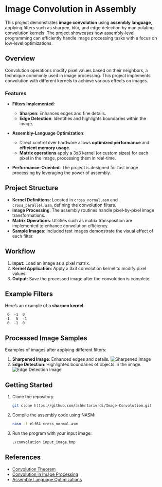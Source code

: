 # Image Convolution in Assembly

This project demonstrates **image convolution** using **assembly language**, applying filters such as sharpen, blur, and edge detection by manipulating convolution kernels. The project showcases how assembly-level programming can efficiently handle image processing tasks with a focus on low-level optimizations.

## Overview

Convolution operations modify pixel values based on their neighbors, a technique commonly used in image processing. This project implements convolution with different kernels to achieve various effects on images.

### Features

- **Filters Implemented**:
  - **Sharpen**: Enhances edges and fine details.
  - **Edge Detection**: Identifies and highlights boundaries within the image.

- **Assembly-Language Optimization**:
  - Direct control over hardware allows **optimized performance** and **efficient memory usage**.
  - **Matrix operations** apply a 3x3 kernel (or custom sizes) for each pixel in the image, processing them in real-time.

- **Performance-Oriented**: The project is designed for fast image processing by leveraging the power of assembly.

## Project Structure

- **Kernel Definitions**: Located in `cross_normal.asm` and `cross_parallel.asm`, defining the convolution filters.
- **Image Processing**: The assembly routines handle pixel-by-pixel image transformations.
- **Matrix Operations**: Utilities such as matrix transposition are implemented to enhance convolution efficiency.
- **Sample Images**: Included test images demonstrate the visual effect of each filter.

## Workflow

1. **Input**: Load an image as a pixel matrix.
2. **Kernel Application**: Apply a 3x3 convolution kernel to modify pixel values.
3. **Output**: Save the processed image after the convolution is complete.

## Example Filters

Here’s an example of a **sharpen kernel**:

```plaintext
 0  -1  0
-1   5  -1
 0  -1  0
```

## Processed Image Samples

Examples of images after applying different filters:

1. **Sharpened Image**: Enhanced edges and details.
![Sharpened Image](images/sharpened_image.png)
2. **Edge Detection**: Highlighted boundaries of objects in the image.
![Edge Detection Image](https://github.com/ashkntarivrdi/Image-Convolution/edge_img.png)


## Getting Started

1. Clone the repository:
   ```bash
   git clone https://github.com/ashkntarivrdi/Image-Convolution.git
2. Compile the assembly code using NASM:

   ```bash
   nasm -f elf64 cross_normal.asm
3. Run the program with your input image:

   ```bash
   ./convolution input_image.bmp

## References

- [Convolution Theorem](https://en.wikipedia.org/wiki/Convolution_theorem)
- [Convolution in Image Processing](https://en.wikipedia.org/wiki/Kernel_(image_processing))
- [Assembly Language Optimizations](https://en.wikipedia.org/wiki/Assembly_language)

